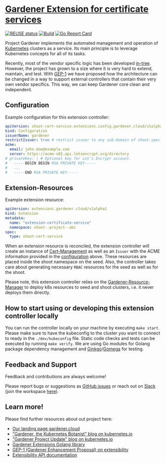 # [Gardener Extension for certificate services](https://gardener.cloud)

[![REUSE status](https://api.reuse.software/badge/github.com/gardener/gardener-extension-shoot-cert-service)](https://api.reuse.software/info/github.com/gardener/gardener-extension-shoot-cert-service)
[![Build](https://github.com/gardener/gardener-extension-shoot-cert-service/actions/workflows/non-release.yaml/badge.svg)](https://github.com/gardener/gardener-extension-shoot-cert-service/actions/workflows/non-release.yaml)
[![Go Report Card](https://goreportcard.com/badge/github.com/gardener/gardener-extension-shoot-cert-service)](https://goreportcard.com/report/github.com/gardener/gardener-extension-shoot-cert-service)

Project Gardener implements the automated management and operation of [Kubernetes](https://kubernetes.io/) clusters as a service. Its main principle is to leverage Kubernetes concepts for all of its tasks.

Recently, most of the vendor specific logic has been developed [in-tree](https://github.com/gardener/gardener). However, the project has grown to a size where it is very hard to extend, maintain, and test. With [GEP-1](https://github.com/gardener/gardener/blob/master/docs/proposals/01-extensibility.md) we have proposed how the architecture can be changed in a way to support external controllers that contain their very own vendor specifics. This way, we can keep Gardener core clean and independent.

## Configuration

Example configuration for this extension controller:

```yaml
apiVersion: shoot-cert-service.extensions.config.gardener.cloud/v1alpha1
kind: Configuration
issuerName: gardener
restrictIssuer: true # restrict issuer to any sub-domain of shoot.spec.dns.domain (default)
acme:
  email: john.doe@example.com
  server: https://acme-v02.api.letsencrypt.org/directory
# privateKey: | # Optional key for Let's Encrypt account.
#   -----BEGIN BEGIN RSA PRIVATE KEY-----
#   ...
#   -----END RSA PRIVATE KEY-----
```

## Extension-Resources

Example extension resource:

```yaml
apiVersion: extensions.gardener.cloud/v1alpha1
kind: Extension
metadata:
  name: "extension-certificate-service"
  namespace: shoot--project--abc
spec:
  type: shoot-cert-service
```

When an extension resource is reconciled, the extension controller will create an instance of [Cert-Management](https://github.com/gardener/cert-management) as well as an `Issuer` with the ACME information provided in the [configuration](#Configuration) above. These resources are placed inside the shoot namespace on the seed. Also, the controller takes care about generating necessary `RBAC` resources for the seed as well as for the shoot.

Please note, this extension controller relies on the [Gardener-Resource-Manager](https://github.com/gardener/gardener-resource-manager) to deploy k8s resources to seed and shoot clusters, i.e. it never deploys them directly.

## How to start using or developing this extension controller locally

You can run the controller locally on your machine by executing `make start`. Please make sure to have the kubeconfig to the cluster you want to connect to ready in the `./dev/kubeconfig` file.
Static code checks and tests can be executed by running `make verify`. We are using Go modules for Golang package dependency management and [Ginkgo](https://github.com/onsi/ginkgo)/[Gomega](https://github.com/onsi/gomega) for testing.

## Feedback and Support

Feedback and contributions are always welcome!

Please report bugs or suggestions as [GitHub issues](https://github.com/gardener/gardener-extension-shoot-cert-service/issues) or reach out on [Slack](https://gardener-cloud.slack.com/) (join the workspace [here](https://gardener.cloud/community/community-bio/)).

## Learn more!

Please find further resources about out project here:

* [Our landing page gardener.cloud](https://gardener.cloud/)
* ["Gardener, the Kubernetes Botanist" blog on kubernetes.io](https://kubernetes.io/blog/2018/05/17/gardener/)
* ["Gardener Project Update" blog on kubernetes.io](https://kubernetes.io/blog/2019/12/02/gardener-project-update/)
* [Gardener Extensions Golang library](https://godoc.org/github.com/gardener/gardener/extensions/pkg)
* [GEP-1 (Gardener Enhancement Proposal) on extensibility](https://github.com/gardener/gardener/blob/master/docs/proposals/01-extensibility.md)
* [Extensibility API documentation](https://github.com/gardener/gardener/tree/master/docs/extensions)
